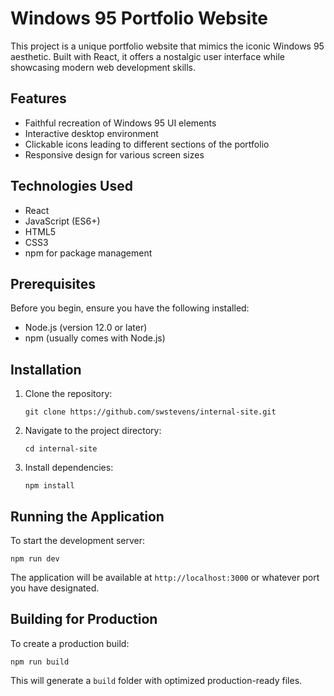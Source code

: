 # Windows 95 Portfolio Website

This project is a unique portfolio website that mimics the iconic Windows 95 aesthetic. Built with React, it offers a nostalgic user interface while showcasing modern web development skills.

## Features

- Faithful recreation of Windows 95 UI elements
- Interactive desktop environment
- Clickable icons leading to different sections of the portfolio
- Responsive design for various screen sizes

## Technologies Used

- React
- JavaScript (ES6+)
- HTML5
- CSS3
- npm for package management

## Prerequisites

Before you begin, ensure you have the following installed:
- Node.js (version 12.0 or later)
- npm (usually comes with Node.js)

## Installation

1. Clone the repository:
   ```
   git clone https://github.com/swstevens/internal-site.git
   ```
2. Navigate to the project directory:
   ```
   cd internal-site
   ```
3. Install dependencies:
   ```
   npm install
   ```

## Running the Application

To start the development server:

```
npm run dev
```

The application will be available at `http://localhost:3000` or whatever port you have designated.

## Building for Production

To create a production build:

```
npm run build
```

This will generate a `build` folder with optimized production-ready files.
